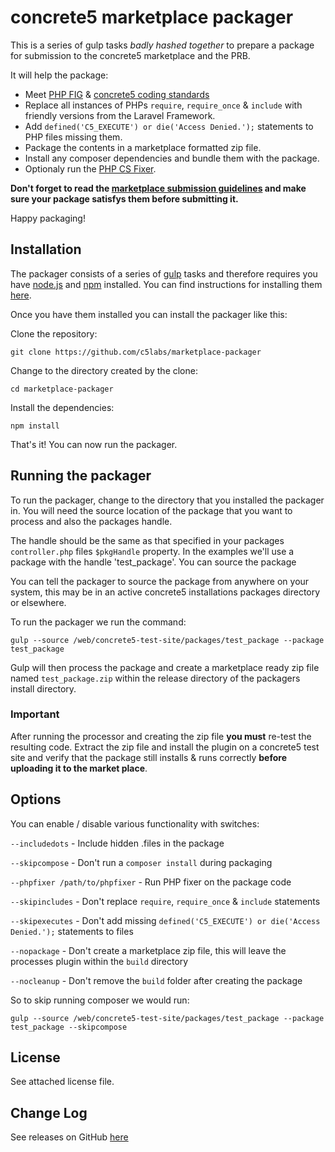 # concrete5 marketplace packager

This is a series of gulp tasks *badly hashed together* to prepare a package for submission to the concrete5 marketplace and the PRB.

It will help the package:

- Meet [PHP FIG](http://www.php-fig.org) & [concrete5 coding standards](http://documentation.concrete5.org/developers/background/coding-style-guidelines)
- Replace all instances of PHPs `require`, `require_once` & `include` with friendly versions from the Laravel Framework.
- Add `defined('C5_EXECUTE') or die('Access Denied.');` statements to PHP files missing them.
- Package the contents in a marketplace formatted zip file.
- Install any composer dependencies and bundle them with the package.
- Optionaly run the [PHP CS Fixer](https://github.com/FriendsOfPHP/PHP-CS-Fixer).

**Don't forget to read the [marketplace submission guidelines](https://www.concrete5.org/developers/submitting-code/marketplace-submission-rules) and make sure your package satisfys them before submitting it.**

Happy packaging!


## Installation

The packager consists of a series of [gulp](http://gulpjs.com) tasks and therefore requires you have [node.js](http://nodejs.org) and [npm](http://npmjs.com) installed. You can find instructions for installing them [here](https://docs.npmjs.com/getting-started/installing-node).

Once you have them installed you can install the packager like this:

Clone the repository:
    
    git clone https://github.com/c5labs/marketplace-packager
    

Change to the directory created by the clone:

    cd marketplace-packager


Install the dependencies:

    npm install
    
That's it! You can now run the packager.

## Running the packager

To run the packager, change to the directory that you installed the packager in. You will need the source location of the package that you want to process and also the packages handle.

The handle should be the same as that specified in your packages `controller.php` files `$pkgHandle` property. In the examples we'll use a package with the handle 'test_package'. You can source the package

You can tell the packager to source the package from anywhere on your system, this may be in an active concrete5 installations packages directory or elsewhere.

To run the packager we run the command:
    
    gulp --source /web/concrete5-test-site/packages/test_package --package test_package
    
Gulp will then process the package and create a marketplace ready zip file named `test_package.zip` within the release directory of the packagers install directory.

### Important
After running the processor and creating the zip file **you must** re-test the resulting code. Extract the zip file and install the plugin on a concrete5 test site and verify that the package still installs & runs correctly **before uploading it to the market place**.

## Options

You can enable / disable various functionality with switches:

`--includedots` - Include hidden .files in the package


`--skipcompose` - Don't run a `composer install` during packaging


`--phpfixer /path/to/phpfixer` - Run PHP fixer on the package code


`--skipincludes` - Don't replace `require`, `require_once` & `include` statements


`--skipexecutes` - Don't add missing `defined('C5_EXECUTE') or die('Access Denied.');` statements to files


`--nopackage` - Don't create a marketplace zip file, this will leave the processes plugin within the `build` directory

`--nocleanup` - Don't remove the `build` folder after creating the package

So to skip running composer we would run:

    
    gulp --source /web/concrete5-test-site/packages/test_package --package test_package --skipcompose

## License
See attached license file.

## Change Log
See releases on GitHub [here]()